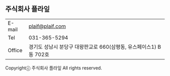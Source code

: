 ## 주식회사 플라잎
| | |
|-|-|
|E-mail|plaif@plaif.com|
|Tel|031-365-5294|
|Office|경기도 성남시 분당구 대왕판교로 660(삼평동, 유스페이스1) B동 702호|


Copyrightⓒ 주식회사 플라잎 All rights reserved.